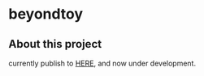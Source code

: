 # beyondtoy

## About this project

currently publish to [HERE](http://rockleona.github.io/beyondtoy), and now under development.
